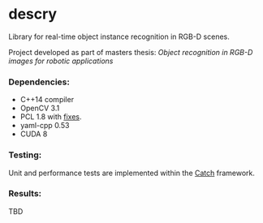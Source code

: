 # descry
Library for real-time object instance recognition in RGB-D scenes.

Project developed as part of masters thesis:
*Object recognition in RGB-D images for robotic applications*

### Dependencies:
* C++14 compiler
* OpenCV 3.1
* PCL 1.8 with [fixes](https://github.com/jolesinski/pcl).
* yaml-cpp 0.53
* CUDA 8

### Testing:
Unit and performance tests are implemented within the [Catch](https://github.com/philsquared/Catch) framework.

### Results:
TBD
